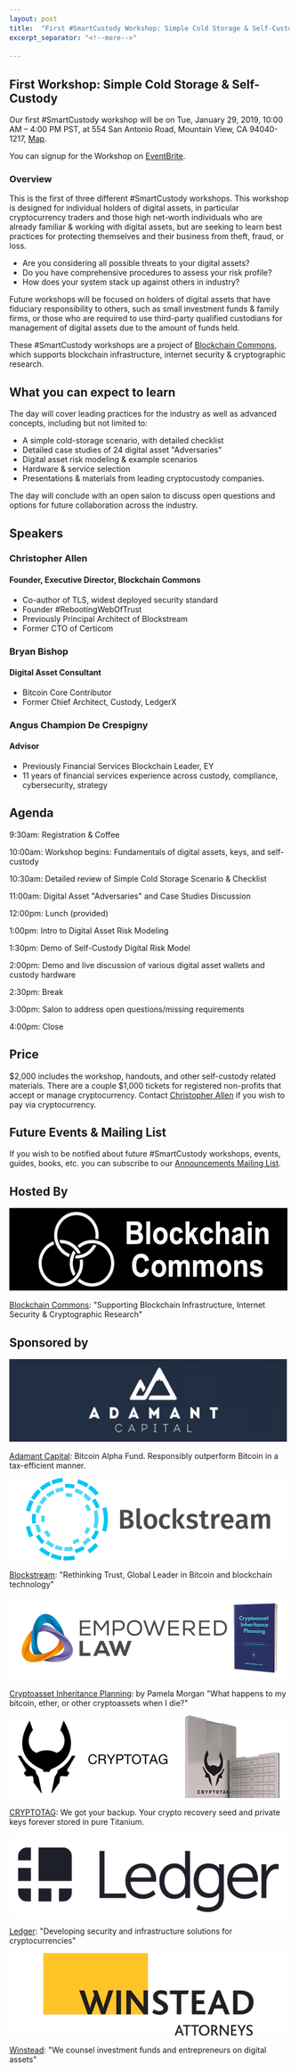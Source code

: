 ```yaml
---
layout: post
title:  "First #SmartCustody Workshop: Simple Cold Storage & Self-Custody"
excerpt_separator: "<!--more-->"

---
```

## First Workshop: Simple Cold Storage & Self-Custody

Our first #SmartCustody workshop will be on Tue, January 29, 2019, 10:00 AM – 4:00 PM PST, at 554 San Antonio Road, Mountain View, CA 94040-1217, [Map](https://www.eventbrite.com/e/smartcustody-simple-cold-storage-self-custody-workshop-tickets-54426618481#map-target).

You can signup for the Workshop on [EventBrite](https://www.eventbrite.com/e/smartcustody-simple-cold-storage-self-custody-workshop-tickets-54426618481).

### Overview

This is the first of three different #SmartCustody workshops. This workshop is designed for individual holders of digital assets, in particular cryptocurrency traders and those high net-worth individuals who are already familiar & working with digital assets, but are seeking to learn best practices for protecting themselves and their business from theft, fraud, or loss.

- Are you considering all possible threats to your digital assets?
- Do you have comprehensive procedures to assess your risk profile?
- How does your system stack up against others in industry?

Future workshops will be focused on holders of digital assets that have fiduciary responsibility to others, such as small investment funds & family firms, or those who are required to use third-party qualified custodians for management of digital assets due to the amount of funds held.

These #SmartCustody workshops are a project of [Blockchain Commons](https://www.BlockchainCommons.com), which supports blockchain infrastructure, internet security & cryptographic research.

<!--more-->

## What you can expect to learn

The day will cover leading practices for the industry as well as advanced concepts, including but not limited to:

- A simple cold-storage scenario, with detailed checklist
- Detailed case studies of 24 digital asset "Adversaries"
- Digital asset risk modeling & example scenarios
- Hardware & service selection
- Presentations & materials from leading cryptocustody companies.

The day will conclude with an open salon to discuss open questions and options for future collaboration across the industry.

## Speakers

### Christopher Allen

#### Founder, Executive Director, Blockchain Commons

- Co-author of TLS, widest deployed security standard
- Founder #RebootingWebOfTrust
- Previously Principal Architect of Blockstream
- Former CTO of Certicom

### Bryan Bishop

#### Digital Asset Consultant

- Bitcoin Core Contributor
- Former Chief Architect, Custody, LedgerX

### Angus Champion De Crespigny

#### Advisor

- Previously Financial Services Blockchain Leader, EY
- 11 years of financial services experience across custody, compliance, cybersecurity, strategy

## Agenda

9:30am: Registration & Coffee

10:00am: Workshop begins: Fundamentals of digital assets, keys, and self-custody

10:30am: Detailed review of Simple Cold Storage Scenario & Checklist

11:00am: Digital Asset "Adversaries" and Case Studies Discussion

12:00pm: Lunch (provided)

1:00pm: Intro to Digital Asset Risk Modeling

1:30pm: Demo of Self-Custody Digital Risk Model

2:00pm: Demo and live discussion of various digital asset wallets and custody hardware

2:30pm: Break

3:00pm: Salon to address open questions/missing requirements

4:00pm: Close

## Price

$2,000 includes the workshop, handouts, and other self-custody related materials. There are a couple $1,000 tickets for registered non-profits that accept or manage cryptocurrency. Contact [Christopher Allen](mailto:ChristopherA@LifeWithAlacrity.com) if you wish to pay via cryptocurrency.

## Future Events & Mailing List

If you wish to be notified about future #SmartCustody workshops, events, guides, books, etc. you can subscribe to our [Announcements Mailing List](https://tinyletter.com/smartcustody).

## Hosted By

[![blockchain-commons-logo](../assets/img/blog/blockchain-commons-logo.png)](https://www.BlockchainCommons.com)

[Blockchain Commons](https://www.blockchaincommons.com/): "Supporting Blockchain Infrastructure, Internet Security & Cryptographic Research"

## Sponsored by

[![adamant-capital-logo-with-background](../assets/img/blog/adamant-capital-logo-with-background.png)](https://www.adamantcapitalfund.com/)

[Adamant Capital](https://www.adamantcapitalfund.com/): Bitcoin Alpha Fund. Responsibly outperform Bitcoin in a tax-efficient manner.

[![blockstream-logo](../assets/img/blog/blockstream-logo.png)](https:blockstream.com)

[Blockstream](https://blockstream.com/): "Rethinking Trust, Global Leader in Bitcoin and blockchain technology"

[![cryptoasset-inheritance-planning-cover](../assets/img/blog/cryptoasset-inheritance-planning-cover.png)](https://t.co/hsLxiZdQya)

[Cryptoasset Inheritance Planning](https://t.co/hsLxiZdQya): by Pamela Morgan "What happens to my bitcoin, ether, or other cryptoassets when I die?"

[![crypto-tag-logo](../assets/img/blog/crypto-tag-logo.png)](https://cryptotag.io/)

[CRYPTOTAG](https://cryptotag.io/): We got your backup. Your crypto recovery seed and private keys forever stored in pure Titanium.

[![ledger-logo](../assets/img/blog/ledger-logo.png)](https://www.ledger.com/)

[Ledger](https://www.ledger.com/): "Developing security and infrastructure solutions for cryptocurrencies"

[![winstead-logo](../assets/img/blog/winstead-logo.png)](https://www.winstead.com/Practices/Corporate-SecuritiesMA/Fintech-Cryptocurrencies-Emerging-Technologies)

[Winstead](https://www.winstead.com/Practices/Corporate-SecuritiesMA/Fintech-Cryptocurrencies-Emerging-Technologies): "We counsel investment funds and entrepreneurs on digital assets"
